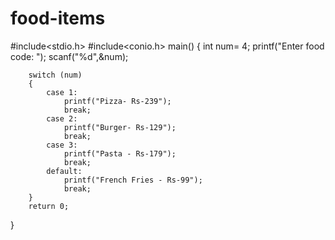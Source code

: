 # food-items
#include<stdio.h>
#include<conio.h>
main()
{
	int num= 4;
	printf("Enter food code: ");
	scanf("%d",&num);
	
        switch (num) 
		{
            case 1:
                printf("Pizza- Rs-239");
                break;
            case 2:
                printf("Burger- Rs-129");
                break;
            case 3:
                printf("Pasta - Rs-179");
                break;
            default:
                printf("French Fries - Rs-99");
                break;
        }
        return 0;
    
}
